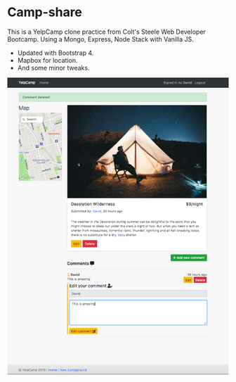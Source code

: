 # Camp-share

This is a YelpCamp clone practice from Colt's Steele Web Developer Bootcamp. Using a Mongo, Express, Node Stack with Vanilla JS.

- Updated with Bootstrap 4.
- Mapbox for location.
- And some minor tweaks.

![Camp-share](/preview/Camp-share.png 'A YelpCamp clone practice')
